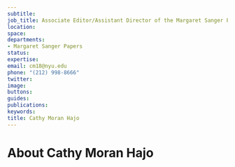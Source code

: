 ```yaml
---
subtitle: 
job_title: Associate Editor/Assistant Director of the Margaret Sanger Papers
location: 
space: 
departments:
- Margaret Sanger Papers
status: 
expertise: 
email: cm18@nyu.edu
phone: "(212) 998-8666"
twitter: 
image: 
buttons: 
guides: 
publications: 
keywords: 
title: Cathy Moran Hajo
---
```


# About Cathy Moran Hajo